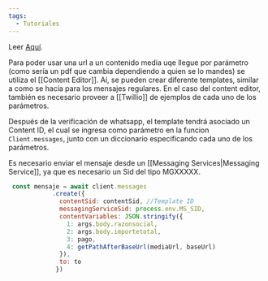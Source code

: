 ```yaml
---
tags:
  - Tutoriales
---
```


Leer [Aquí](https://www.twilio.com/docs/content/create-templates-with-the-content-editor).

Para poder usar una url a un contenido media uqe llegue por parámetro (como sería un pdf que cambia dependiendo a quien se lo mandes) se utiliza el [[Content Editor]]. Aí, se pueden crear diferente templates, similar a como se hacía para los mensajes regulares. En el caso del content editor, también es necesario proveer a [[Twillio]] de ejemplos de cada uno de los parámetros.

Después de la verificación de whatsapp, el template tendrá asociado un Content ID, el cual se ingresa como parámetro en la funcion `Client.messages`, junto con un diccionario especificando cada uno de los parámetros.

Es necesario enviar el mensaje desde un [[Messaging Services|Messaging Service]], ya que es necesario un Sid del tipo MGXXXXX.

```js
 const mensaje = await client.messages
            .create({
              contentSid: contentSid, //Template ID
              messagingServiceSid: process.env.MS_SID,
              contentVariables: JSON.stringify({
                1: args.body.razonsocial,
                2: args.body.importetotal,
                3: pago,
                4: getPathAfterBaseUrl(mediaUrl, baseUrl)
              }),
              to: to
             })
```

